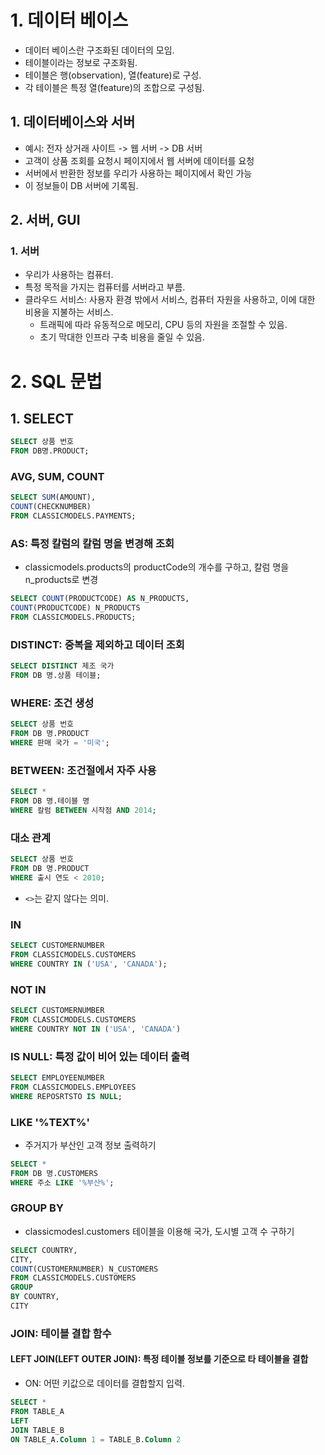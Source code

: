 # 1. 데이터 베이스
- 데이터 베이스란 구조화된 데이터의 모임.
- 테이블이라는 정보로 구조화됨.
- 테이블은 행(observation), 열(feature)로 구성.
- 각 테이블은 특정 열(feature)의 조합으로 구성됨.

## 1. 데이터베이스와 서버
- 예시: 전자 상거래 사이트 -> 웹 서버 -> DB 서버
- 고객이 상품 조회를 요청시 페이지에서 웹 서버에 데이터를 요청
- 서버에서 반환한 정보를 우리가 사용하는 페이지에서 확인 가능
- 이 정보들이 DB 서버에 기록됨.

## 2. 서버, GUI
### 1. 서버
- 우리가 사용하는 컴퓨터.
- 특정 목적을 가지는 컴퓨터를 서버라고 부름.
- 클라우드 서비스: 사용자 환경 밖에서 서비스, 컴퓨터 자원을 사용하고, 이에 대한 비용을 지불하는 서비스.
    - 트래픽에 따라 유동적으로 메모리, CPU 등의 자원을 조절할 수 있음.
    - 초기 막대한 인프라 구축 비용을 줄일 수 있음.

# 2. SQL 문법
## 1. SELECT
```sql
SELECT 상품 번호
FROM DB명.PRODUCT;
```

### AVG, SUM, COUNT
```sql
SELECT SUM(AMOUNT),
COUNT(CHECKNUMBER)
FROM CLASSICMODELS.PAYMENTS;
```
### AS: 특정 칼럼의 칼럼 명을 변경해 조회
- classicmodels.products의 productCode의 개수를 구하고, 칼럼 명을 n_products로 변경
```sql
SELECT COUNT(PRODUCTCODE) AS N_PRODUCTS,
COUNT(PRODUCTCODE) N_PRODUCTS
FROM CLASSICMODELS.PRODUCTS;
``` 

### DISTINCT: 중복을 제외하고 데이터 조회
```sql
SELECT DISTINCT 제조 국가
FROM DB 명.상품 테이블;
```

### WHERE: 조건 생성
```sql
SELECT 상품 번호
FROM DB 명.PRODUCT
WHERE 판매 국가 = '미국';
```

### BETWEEN: 조건절에서 자주 사용
```sql
SELECT *
FROM DB 명.테이블 명
WHERE 칼럼 BETWEEN 시작점 AND 2014;
```

### 대소 관계
```sql
SELECT 상품 번호
FROM DB 명.PRODUCT
WHERE 출시 연도 < 2010;
```
- `<>`는 같지 않다는 의미.

### IN
```sql
SELECT CUSTOMERNUMBER
FROM CLASSICMODELS.CUSTOMERS
WHERE COUNTRY IN ('USA', 'CANADA');
```

### NOT IN
```sql
SELECT CUSTOMERNUMBER
FROM CLASSICMODELS.CUSTOMERS
WHERE COUNTRY NOT IN ('USA', 'CANADA')
```
### IS NULL: 특정 값이 비어 있는 데이터 출력
```sql
SELECT EMPLOYEENUMBER
FROM CLASSICMODELS.EMPLOYEES
WHERE REPOSRTSTO IS NULL;
```
### LIKE '%TEXT%'
- 주거지가 부산인 고객 정보 출력하기
```sql
SELECT *
FROM DB 명.CUSTOMERS
WHERE 주소 LIKE '%부산%';
```

### GROUP BY
- classicmodesl.customers 테이블을 이용해 국가, 도시별 고객 수 구하기
```sql
SELECT COUNTRY,
CITY,
COUNT(CUSTOMERNUMBER) N_CUSTOMERS
FROM CLASSICMODELS.CUSTOMERS
GROUP
BY COUNTRY,
CITY
```

### JOIN: 테이블 결합 함수
#### LEFT JOIN(LEFT OUTER JOIN): 특정 테이블 정보를 기준으로 타 테이블을 결합
- ON: 어떤 키값으로 데이터를 결합할지 입력.
```sql
SELECT *
FROM TABLE_A
LEFT 
JOIN TABLE_B
ON TABLE_A.Column 1 = TABLE_B.Column 2
```